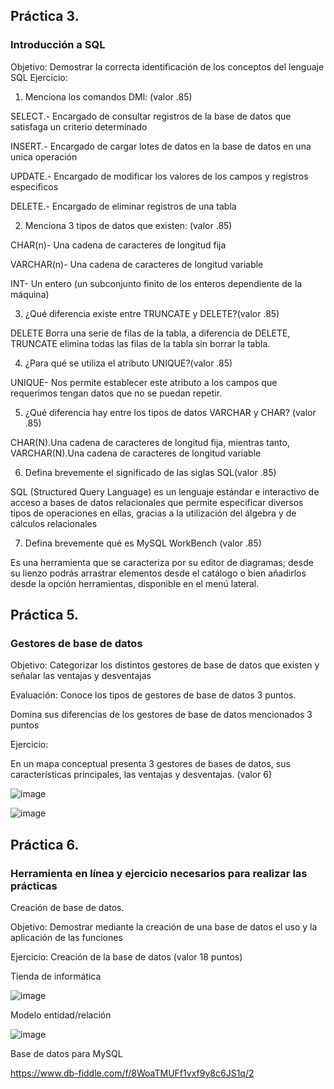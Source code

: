 ## Práctica 3.
### Introducción a SQL
Objetivo: Demostrar la correcta identificación de los conceptos del lenguaje SQL
Ejercicio:

1. Menciona los comandos DMl: (valor .85)

SELECT.- Encargado de consultar registros de la base de datos que satisfaga un criterio determinado

INSERT.- Encargado de cargar lotes de datos en la base de datos en una unica operación

UPDATE.- Encargado de modificar los valores de los campos y registros especificos

DELETE.- Encargado de eliminar registros de una tabla

2. Menciona 3 tipos de datos que existen: (valor .85)

CHAR(n)- Una cadena de caracteres de longitud fija

VARCHAR(n)- Una cadena de caracteres de longitud variable

INT- Un entero (un subconjunto finito de los enteros dependiente de la máquina)

3. ¿Qué diferencia existe entre TRUNCATE y DELETE?(valor .85)

DELETE Borra una serie de filas de la tabla, a diferencia de DELETE, TRUNCATE elimina todas las filas de la tabla sin borrar la tabla.

4. ¿Para qué se utiliza el atributo UNIQUE?(valor .85)

UNIQUE- Nos permite establecer este atributo a los campos que requerimos tengan datos que no se puedan repetir.

5. ¿Qué diferencia hay entre los tipos de datos VARCHAR y CHAR? (valor .85)

CHAR(N).Una cadena de caracteres de longitud fija, mientras tanto, VARCHAR(N).Una cadena de caracteres de longitud variable

6. Defina brevemente el significado de las siglas SQL(valor .85)

SQL (Structured Query Language) es un lenguaje estándar e interactivo de acceso a bases de datos relacionales que permite especificar diversos tipos de operaciones en ellas, gracias a la utilización del álgebra y de cálculos relacionales

7. Defina brevemente qué es MySQL WorkBench (valor .85)

Es una herramienta que se caracteriza por su editor de diagramas; desde su lienzo podrás arrastrar elementos desde el catálogo o bien añadirlos desde la opción herramientas, disponible en el menú lateral.

## Práctica 5.
### Gestores de base de datos

Objetivo: Categorizar los distintos gestores de base de datos que existen y señalar las
ventajas y desventajas

Evaluación: Conoce los tipos de gestores de base de datos 3 puntos.

Domina sus diferencias de los gestores de base de datos mencionados 3 puntos

Ejercicio:

En un mapa conceptual presenta 3 gestores de bases de datos, sus características
principales, las ventajas y desventajas. (valor 6)

![image](https://user-images.githubusercontent.com/91554777/170415427-e2b7321b-a97f-43b0-ac24-6e506c307e6b.png)

![image](https://user-images.githubusercontent.com/102439883/172673102-285d6918-5196-49bc-ae1b-ce56b03f2f17.png)


## Práctica 6.
### Herramienta en línea y ejercicio necesarios para realizar las prácticas

Creación de base de datos.

Objetivo: Demostrar mediante la creación de una base de datos el uso y la aplicación de
las funciones

Ejercicio: Creación de la base de datos (valor 18 puntos)

Tienda de informática

![image](https://user-images.githubusercontent.com/91554777/170415101-717bca19-3644-46a9-8a57-8d5940c5d283.png)




Modelo entidad/relación


![image](https://user-images.githubusercontent.com/102439883/172974684-6407044e-d48e-41fd-a5cf-17c445d8843a.png)





Base de datos para MySQL

https://www.db-fiddle.com/f/8WoaTMUFf1vxf9y8c6JS1q/2
